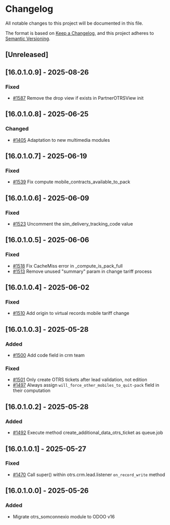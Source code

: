 # Changelog
All notable changes to this project will be documented in this file.

The format is based on [Keep a Changelog](https://keepachangelog.com/en/1.0.0/),
and this project adheres to [Semantic Versioning](https://semver.org/spec/v2.0.0.html).

## [Unreleased]
## [16.0.1.0.9] - 2025-08-26
### Fixed
- [#1587](https://git.coopdevs.org/coopdevs/som-connexio/odoo-somconnexio/-/merge_requests/1587) Remove the drop view if exists in PartnerOTRSView init

## [16.0.1.0.8] - 2025-06-25
### Changed
- [#1405](https://git.coopdevs.org/coopdevs/som-connexio/odoo-somconnexio/-/merge_requests/1405) Adaptation to new multimedia modules

## [16.0.1.0.7] - 2025-06-19
### Fixed
- [#1539](https://git.coopdevs.org/coopdevs/som-connexio/odoo-somconnexio/-/merge_requests/1539) Fix compute mobile_contracts_available_to_pack

## [16.0.1.0.6] - 2025-06-09
### Fixed
- [#1523](https://git.coopdevs.org/coopdevs/som-connexio/odoo-somconnexio/-/merge_requests/1523) Uncomment the sim_delivery_tracking_code value

## [16.0.1.0.5] - 2025-06-06
### Fixed
- [#1518](https://git.coopdevs.org/coopdevs/som-connexio/odoo-somconnexio/-/merge_requests/1518) Fix CacheMiss error in _compute_is_pack_full
- [#1513](https://git.coopdevs.org/coopdevs/som-connexio/odoo-somconnexio/-/merge_requests/1513) Remove unused "summary" param in change tariff process

## [16.0.1.0.4] - 2025-06-02
### Fixed
- [#1510](https://git.coopdevs.org/coopdevs/som-connexio/odoo/odoo-somconnexio/-/merge_requests/1510) Add origin to virtual records mobile tariff change

## [16.0.1.0.3] - 2025-05-28
### Added
- [#1500](https://git.coopdevs.org/coopdevs/som-connexio/odoo/odoo-somconnexio/-/merge_requests/1500) Add code field in crm team

### Fixed
- [#1501](https://git.coopdevs.org/coopdevs/som-connexio/odoo-somconnexio/-/merge_requests/1501) Only create OTRS tickets after lead validation, not edition
- [#1497](https://git.coopdevs.org/coopdevs/som-connexio/odoo-somconnexio/-/merge_requests/1497) Always assign `will_force_other_mobiles_to_quit-pack` field in their computation

## [16.0.1.0.2] - 2025-05-28
### Added
- [#1492](https://git.coopdevs.org/coopdevs/som-connexio/odoo-somconnexio/-/merge_requests/1492) Execute method create_additional_data_otrs_ticket as queue.job

## [16.0.1.0.1] - 2025-05-27
### Fixed
- [#1470](https://git.coopdevs.org/coopdevs/som-connexio/odoo-somconnexio/-/merge_requests/1470) Call super() within otrs.crm.lead.listener `on_record_write` method

## [16.0.1.0.0] - 2025-05-26
### Added
- Migrate otrs_somconnexio module to ODOO v16
